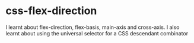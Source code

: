 # css-flex-direction
I learnt about flex-direction, flex-basis, main-axis and cross-axis. I also learnt about using the universal selector for a CSS descendant combinator
